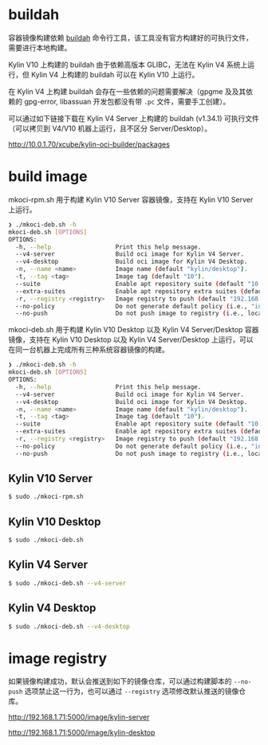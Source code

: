 # buildah

容器镜像构建依赖 [buildah](https://github.com/containers/buildah) 命令行工具，该工具没有官方构建好的可执行文件，需要进行本地构建。

Kylin V10 上构建的 buildah 由于依赖高版本 GLIBC，无法在 Kylin V4 系统上运行，但 Kylin V4 上构建的 buildah 可以在 Kylin V10 上运行。

在 Kylin V4 上构建 buildah 会存在一些依赖的问题需要解决（gpgme 及及其依赖的 gpg-error, libassuan 开发包都没有带 `.pc` 文件，需要手工创建）。

可以通过如下链接下载在 Kylin V4 Server 上构建的 buildah (v1.34.1) 可执行文件（可以拷贝到 V4/V10 机器上运行，且不区分 Server/Desktop）。

http://10.0.1.70/xcube/kylin-oci-builder/packages

# build image

mkoci-rpm.sh 用于构建 Kylin V10 Server 容器镜像，支持在 Kylin V10 Server 上运行。

```sh
❯ ./mkoci-deb.sh -h
mkoci-deb.sh [OPTIONS]
OPTIONS:
  -h, --help                  Print this help message.
  --v4-server                 Build oci image for Kylin V4 Server.
  --v4-desktop                Build oci image for Kylin V4 Desktop.
  -n, --name <name>           Image name (default "kylin/desktop").
  -t, --tag <tag>             Image tag (default "10").
  --suite                     Enable apt repository suite (default "10.1-2303-updates").
  --extra-suites              Enable apt repository extra suites (default "10.1").
  -r, --registry <registry>   Image registry to push (default "192.168.1.71:5000").
  --no-policy                 Do not generate default policy (i.e., "insecureAcceptAnything").
  --no-push                   Do not push image to registry (i.e., local container & image will be kept).
```

mkoci-deb.sh 用于构建 Kylin V10 Desktop 以及 Kylin V4 Server/Desktop 容器镜像，支持在 Kylin V10 Desktop 以及 Kylin V4 Server/Desktop 上运行，可以在同一台机器上完成所有三种系统容器镜像的构建。

```sh
❯ ./mkoci-deb.sh -h
mkoci-deb.sh [OPTIONS]
OPTIONS:
  -h, --help                  Print this help message.
  --v4-server                 Build oci image for Kylin V4 Server.
  --v4-desktop                Build oci image for Kylin V4 Desktop.
  -n, --name <name>           Image name (default "kylin/desktop").
  -t, --tag <tag>             Image tag (default "10").
  --suite                     Enable apt repository suite (default "10.1-2303-updates").
  --extra-suites              Enable apt repository extra suites (default "10.1").
  -r, --registry <registry>   Image registry to push (default "192.168.1.71:5000").
  --no-policy                 Do not generate default policy (i.e., "insecureAcceptAnything").
  --no-push                   Do not push image to registry (i.e., local container & image will be kept).
```

## Kylin V10 Server

```sh
$ sudo ./mkoci-rpm.sh
```

## Kylin V10 Desktop

```sh
$ sudo ./mkoci-deb.sh
```

## Kylin V4 Server

```sh
$ sudo ./mkoci-deb.sh --v4-server
```

## Kylin V4 Desktop

```sh
$ sudo ./mkoci-deb.sh --v4-desktop
```

# image registry

如果镜像构建成功，默认会推送到如下的镜像仓库，可以通过构建脚本的 `--no-push` 选项禁止这一行为，也可以通过 `--registry` 选项修改默认推送的镜像仓库。

http://192.168.1.71:5000/image/kylin-server

http://192.168.1.71:5000/image/kylin-desktop
